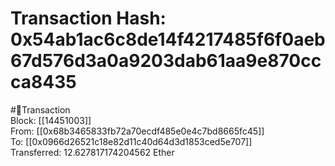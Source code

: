 
Transaction Hash: 0x54ab1ac6c8de14f4217485f6f0aeb67d576d3a0a9203dab61aa9e870ccca8435
====================================================================================
  
#💸Transaction  
Block: [[14451003]]  
From: [[0x68b3465833fb72a70ecdf485e0e4c7bd8665fc45]]  
To: [[0x0966d26521c18e82d11c40d64d3d1853ced5e707]]  
Transferred: 12.627817174204562 Ether